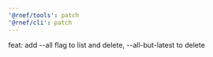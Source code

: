 ```yaml
---
'@rnef/tools': patch
'@rnef/cli': patch
---
```


feat: add --all flag to list and delete, --all-but-latest to delete
